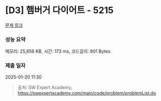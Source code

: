 # [D3] 햄버거 다이어트 - 5215 

[문제 링크](https://swexpertacademy.com/main/code/problem/problemDetail.do?contestProbId=AWT-lPB6dHUDFAVT) 

### 성능 요약

메모리: 25,856 KB, 시간: 173 ms, 코드길이: 801 Bytes

### 제출 일자

2025-01-20 11:30



> 출처: SW Expert Academy, https://swexpertacademy.com/main/code/problem/problemList.do